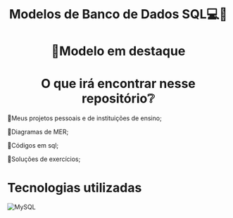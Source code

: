 <h1 align="center">Modelos de Banco de Dados SQL💻🐬<h1>
<h1 align="center">📌Modelo em destaque</h1>

<h1 align="center">O que irá encontrar nesse repositório❔</h1>

🌊Meus projetos pessoais e de instituições de ensino;

🌊Diagramas de MER;

🌊Códigos em sql;

🌊Soluções de exercícios;


<h1>Tecnologias utilizadas</h1>

![MySQL](https://img.shields.io/badge/mysql-%2300f.svg?style=for-the-badge&logo=mysql&logoColor=white)
